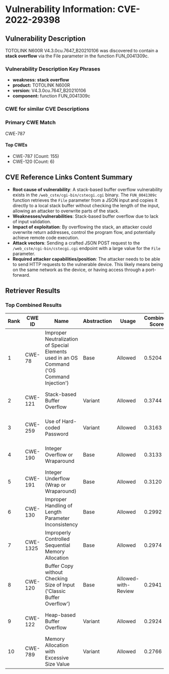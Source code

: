 # Vulnerability Information: CVE-2022-29398

## Vulnerability Description
TOTOLINK N600R V4.3.0cu.7647_B20210106 was discovered to contain a **stack overflow** via the File parameter in the function FUN_0041309c.

### Vulnerability Description Key Phrases
- **weakness:** **stack overflow**
- **product:** TOTOLINK N600R
- **version:** V4.3.0cu.7647_B20210106
- **component:** function FUN_0041309c

### CWE for similar CVE Descriptions
### Primary CWE Match
CWE-787

#### Top CWEs
- CWE-787 (Count: 155)
- CWE-120 (Count: 6)

## CVE Reference Links Content Summary
- **Root cause of vulnerability**: A stack-based buffer overflow vulnerability exists in the `/web_cste/cgi-bin/cstecgi.cgi` binary. The `FUN_0041309c` function retrieves the `File` parameter from a JSON input and copies it directly to a local stack buffer without checking the length of the input, allowing an attacker to overwrite parts of the stack.
- **Weaknesses/vulnerabilities**: Stack-based buffer overflow due to lack of input validation.
- **Impact of exploitation**: By overflowing the stack, an attacker could overwrite return addresses, control the program flow, and potentially achieve remote code execution.
- **Attack vectors**: Sending a crafted JSON POST request to the `/web_cste/cgi-bin/cstecgi.cgi` endpoint with a large value for the `File` parameter.
- **Required attacker capabilities/position**: The attacker needs to be able to send HTTP requests to the vulnerable device. This likely means being on the same network as the device, or having access through a port-forward.

## Retriever Results

### Top Combined Results

| Rank | CWE ID | Name | Abstraction | Usage | Combined Score | Retrievers | Individual Scores |
|------|--------|------|-------------|-------|---------------|------------|-------------------|
| 1 | CWE-78 | Improper Neutralization of Special Elements used in an OS Command ('OS Command Injection') | Base | Allowed | 0.5204 | dense, sparse, graph | dense: 0.532, sparse: 0.110, graph: 0.536 |
| 2 | CWE-121 | Stack-based Buffer Overflow | Variant | Allowed | 0.3744 | dense, sparse | dense: 0.621, sparse: 0.166 |
| 3 | CWE-259 | Use of Hard-coded Password | Variant | Allowed | 0.3163 | dense, sparse | dense: 0.553, sparse: 0.115 |
| 4 | CWE-190 | Integer Overflow or Wraparound | Base | Allowed | 0.3133 | dense, sparse | dense: 0.523, sparse: 0.090 |
| 5 | CWE-191 | Integer Underflow (Wrap or Wraparound) | Base | Allowed | 0.3120 | dense, sparse | dense: 0.522, sparse: 0.089 |
| 6 | CWE-130 | Improper Handling of Length Parameter Inconsistency | Base | Allowed | 0.2992 | dense, sparse | dense: 0.499, sparse: 0.086 |
| 7 | CWE-1325 | Improperly Controlled Sequential Memory Allocation | Base | Allowed | 0.2974 | dense, sparse | dense: 0.495, sparse: 0.087 |
| 8 | CWE-120 | Buffer Copy without Checking Size of Input ('Classic Buffer Overflow') | Base | Allowed-with-Review | 0.2941 | dense, sparse | dense: 0.502, sparse: 0.099 |
| 9 | CWE-122 | Heap-based Buffer Overflow | Variant | Allowed | 0.2924 | dense, sparse | dense: 0.525, sparse: 0.095 |
| 10 | CWE-789 | Memory Allocation with Excessive Size Value | Variant | Allowed | 0.2766 | dense, sparse | dense: 0.498, sparse: 0.088 |


